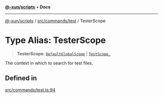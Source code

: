 [**@-xun/scripts**](../../../../README.md) • **Docs**

***

[@-xun/scripts](../../../../README.md) / [src/commands/test](../README.md) / TesterScope

# Type Alias: TesterScope

> **TesterScope**: [`DefaultGlobalScope`](../../../configure/enumerations/DefaultGlobalScope.md) \| [`TestScope_`](../enumerations/TestScope.md)

The context in which to search for test files.

## Defined in

[src/commands/test.ts:94](https://github.com/Xunnamius/xscripts/blob/5eb9deff748ee6e4af3c57a16f6370d16bb97bfb/src/commands/test.ts#L94)
